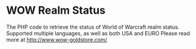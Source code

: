 WOW Realm Status
================

The PHP code to retrieve the status of World of Warcraft realm status. Supported multiple languages, as well as both USA and EURO
Please read more at http://www.wow-goldstore.com/
